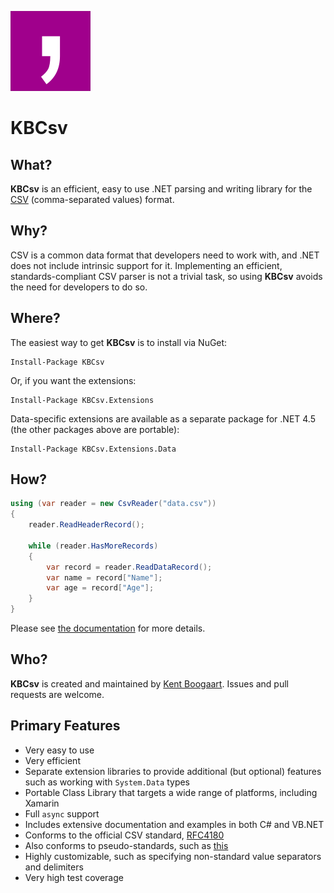 ![Logo](Art/Logo150x150.png "Logo")

# KBCsv

## What?

**KBCsv** is an efficient, easy to use .NET parsing and writing library for the [CSV](http://en.wikipedia.org/wiki/Comma-separated_values) (comma-separated values) format.

## Why?

CSV is a common data format that developers need to work with, and .NET does not include intrinsic support for it. Implementing an efficient, standards-compliant CSV parser is not a trivial task, so using **KBCsv** avoids the need for developers to do so.

## Where?

The easiest way to get **KBCsv** is to install via NuGet:

```
Install-Package KBCsv
```

Or, if you want the extensions:

```
Install-Package KBCsv.Extensions
```

Data-specific extensions are available as a separate package for .NET 4.5 (the other packages above are portable):

```
Install-Package KBCsv.Extensions.Data
```

## How?

```C#
using (var reader = new CsvReader("data.csv"))
{
    reader.ReadHeaderRecord();

    while (reader.HasMoreRecords)
    {
        var record = reader.ReadDataRecord();
        var name = record["Name"];
        var age = record["Age"];
    }
}
```

Please see [the documentation](Doc/overview.md) for more details.

## Who?

**KBCsv** is created and maintained by [Kent Boogaart](http://kent-boogaart.com). Issues and pull requests are welcome.

## Primary Features

* Very easy to use
* Very efficient
* Separate extension libraries to provide additional (but optional) features such as working with `System.Data` types
* Portable Class Library that targets a wide range of platforms, including Xamarin
* Full `async` support
* Includes extensive documentation and examples in both C# and VB.NET
* Conforms to the official CSV standard, [RFC4180](http://www.ietf.org/rfc/rfc4180.txt)
* Also conforms to pseudo-standards, such as [this](http://www.creativyst.com/Doc/Articles/CSV/CSV01.htm)
* Highly customizable, such as specifying non-standard value separators and delimiters
* Very high test coverage